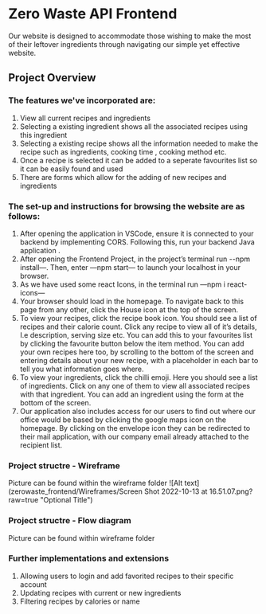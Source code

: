 # Zero Waste API Frontend

Our website is designed to accommodate those wishing to make the most of their leftover ingredients through navigating our simple yet effective website.

## Project Overview

### The features we've incorporated are:

1. View all current recipes and ingredients
2. Selecting a existing ingredient shows all the associated recipes using this ingredient
3. Selecting a existing recipe shows all the information needed to make the recipe such as ingredients, cooking time , cooking method etc.
4. Once a recipe is selected it can be added to a seperate favourites list so it can be easily found and used
5. There are forms which allow for the adding of new recipes and ingredients 

### The set-up and instructions for browsing the website are as follows:
1. After opening the application in VSCode, ensure it is connected to your backend by implementing CORS. Following this, run your backend Java application .
2. After opening the Frontend Project, in the project’s terminal run --npm install—. Then, enter —npm start— to launch your localhost in your browser.
3. As we have used some react Icons, in the terminal run —npm i react-icons—
4. Your browser should load in the homepage. To navigate back to this page from any other, click the House icon at the top of the screen.
4. To view your recipes, click the recipe book icon. You should see a list of recipes and their calorie count. Click any recipe to view all of it’s details, I.e description, serving size etc. You can add this to your favourites list by clicking the favourite button below the item method. You can add your own recipes here too, by scrolling to the bottom of the screen and entering details about your new recipe, with a placeholder in each bar to tell you what information goes where.
5. To view your ingredients, click the chilli emoji. Here you should see a list of ingredients. Click on any one of them to view all associated recipes with that ingredient. You can add an ingredient using the form at the bottom of the screen.
6. Our application also includes access for our users to find out where our office would be based by clicking the google maps icon on the homepage. By clicking on the envelope icon they can be redirected to their mail application, with our company email already attached to the recipient list.

### Project structre - Wireframe

Picture can be found within the wireframe folder
![Alt text](zerowaste_frontend/Wireframes/Screen Shot 2022-10-13 at 16.51.07.png?raw=true "Optional Title")

### Project structre - Flow diagram

Picture can be found within wireframe folder


### Further implementations and extensions 

1. Allowing users to login and add favorited recipes to their specific account
2. Updating recipes with current or new ingredients
3. Filtering recipes by calories or name

